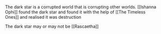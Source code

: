 The dark star is a corrupted world that is corrupting other worlds.
[[Ishanna Ophi]] found the dark star and found it with the help of [[The Timeless Ones]] and realised it was destruction 

The dark star may or may not be [[Rascaetha]]

